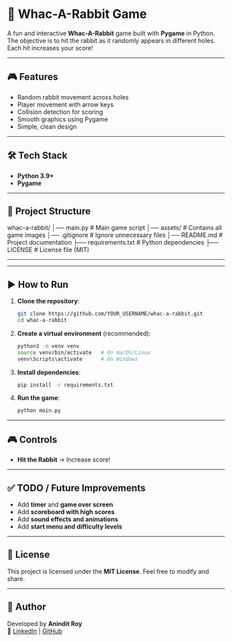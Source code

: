 # 🐇 Whac-A-Rabbit Game

A fun and interactive **Whac-A-Rabbit** game built with **Pygame** in Python. The objective is to hit the rabbit as it randomly appears in different holes. Each hit increases your score!

---

## 🎮 Features
- Random rabbit movement across holes
- Player movement with arrow keys
- Collision detection for scoring
- Smooth graphics using Pygame
- Simple, clean design

---

## 🛠 Tech Stack
- **Python 3.9+**
- **Pygame**

---

## 📂 Project Structure
whac-a-rabbit/
│── main.py                  # Main game script
│── assets/                  # Contains all game images
│── .gitignore               # Ignore unnecessary files
│── README.md                # Project documentation
├── requirements.txt         # Python dependencies
├── LICENSE                  # License file (MIT)

---


---

## ▶️ How to Run
1. **Clone the repository**:
    ```bash
    git clone https://github.com/YOUR_USERNAME/whac-a-rabbit.git
    cd whac-a-rabbit
    ```

2. **Create a virtual environment** (recommended):
    ```bash
    python3 -m venv venv
    source venv/bin/activate   # On macOS/Linux
    venv\Scripts\activate      # On Windows
    ```

3. **Install dependencies**:
    ```bash
    pip install -r requirements.txt

    ```

4. **Run the game**:
    ```bash
    python main.py
    ```

---

## 🎮 Controls
- **Hit the Rabbit** → Increase score!

---

## ✅ TODO / Future Improvements
- Add **timer** and **game over screen**
- Add **scoreboard with high scores**
- Add **sound effects and animations**
- Add **start menu and difficulty levels**

---

## 📜 License
This project is licensed under the **MIT License**. Feel free to modify and share.

---

## 👤 Author
Developed by **Anindit Roy**  
🔗 [LinkedIn](https://www.linkedin.com/in/anindit-roy/) | [GitHub](https://github.com/YOUR_USERNAME)
